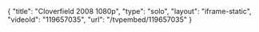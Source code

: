 {
    "title": "Cloverfield 2008 1080p",
    "type": "solo",
    "layout": "iframe-static",
    "videoId": "119657035",
    "url": "\/tvpembed\/119657035"
}